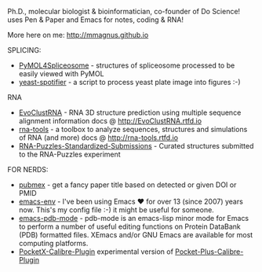Ph.D., molecular biologist & bioinformatician, co-founder of Do Science! uses Pen & Paper and Emacs for notes, coding & RNA!

More here on me: http://mmagnus.github.io

SPLICING:
- [PyMOL4Spliceosome](https://github.com/mmagnus/PyMOL4Spliceosome) - structures of spliceosome processed to be easily viewed with PyMOL
- [yeast-spotifier](https://github.com/mmagnus/yeast-spotifier) - a script to process yeast plate image into figures :-)

RNA
- [EvoClustRNA](https://github.com/mmagnus/EvoClustRNA) - RNA 3D structure prediction using multiple sequence alignment information docs @ http://EvoClustRNA.rtfd.io
- [rna-tools](https://github.com/mmagnus/rna-tools) - a toolbox to analyze sequences, structures and simulations of RNA (and more) docs @ http://rna-tools.rtfd.io
- [RNA-Puzzles-Standardized-Submissions](https://github.com/mmagnus/RNA-Puzzles-Standardized-Submissions) - Curated structures submitted to the RNA-Puzzles experiment

FOR NERDS:
- [pubmex]( https://github.com/mmagnus/pubmex) - get a fancy paper title based on detected or given DOI or PMID
- [emacs-env](https://github.com/mmagnus/emacs-env) - I've been using Emacs ❤️ for over 13 (since 2007) years now. This's my config file :-) it might be useful for someone.
- [emacs-pdb-mode](https://github.com/mmagnus/emacs-pdb-mode) - pdb-mode is an emacs-lisp minor mode for Emacs to perform a number of useful editing functions on Protein DataBank (PDB) formatted files. XEmacs and/or GNU Emacs are available for most computing platforms.
- [PocketX-Calibre-Plugin](https://github.com/mmagnus/PocketX-Calibre-Plugin) experimental version of [Pocket-Plus-Calibre-Plugin](https://github.com/mmagnus/Pocket-Plus-Calibre-Plugin)

<!--
-->

<!--
**mmagnus/mmagnus** is a ✨ _special_ ✨ repository because its `README.md` (this file) appears on your GitHub profile.

Here are some ideas to get you started:

- 🔭 I’m currently working on ...
- 🌱 I’m currently learning ...
- 👯 I’m looking to collaborate on ...
- 🤔 I’m looking for help with ...
- 💬 Ask me about ...
- 📫 How to reach me: ...
- 😄 Pronouns: ...
- ⚡ Fun fact: ...
-->
